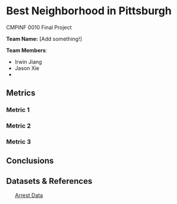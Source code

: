 # Best Neighborhood in Pittsburgh
CMPINF 0010 Final Project

**Team Name:** [Add something!]

**Team Members**:
- Irwin Jiang
- Jason Xie
-

## Metrics

### Metric 1

### Metric 2

### Metric 3

## Conclusions

## Datasets & References
<ul><a href="https://data.wprdc.org/dataset/arrest-data/resource/e03a89dd-134a-4ee8-a2bd-62c40aeebc6f">Arrest Data</a></ul>